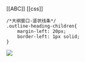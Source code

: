 [[ABC]] [[css]]
```
/*大纲窗口-竖状线条*/
.outline-heading-children{
    margin-left: 20px;
    border-left: 1px solid;
}
```

![](https://gitee.com/cyddgi/picture-store/raw/master/img/20200913105406.png)